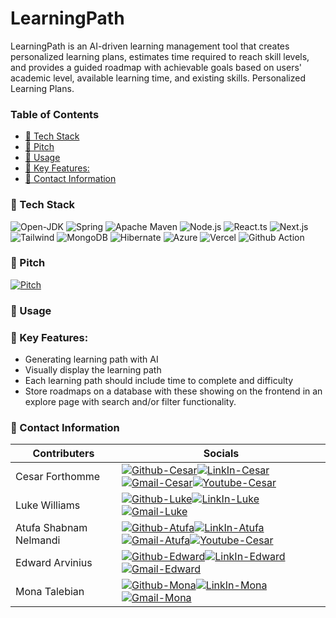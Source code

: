 # LearningPath
LearningPath is an AI-driven learning management tool that creates personalized learning plans, estimates time required to reach skill levels, and provides a guided roadmap with achievable goals based on users' academic level, available learning time, and existing skills.
Personalized Learning Plans.

### Table of Contents
- [📱 Tech Stack](#-tech-stack)
- [💸 Pitch](#-pitch)
- [🔌 Usage](#-usage)
- [🔧 Key Features:](#-key-features)
- [📧 Contact Information](#-contact-information)

### 📱 Tech Stack
![Open-JDK](https://img.shields.io/badge/OpenJDK-ED8B00?style=for-the-badge&logo=openjdk&logoColor=white)
![Spring](https://img.shields.io/badge/Spring-6DB33F?style=for-the-badge&logo=spring&logoColor=white)
![Apache Maven](https://img.shields.io/badge/apache_maven-C71A36?style=for-the-badge&logo=apachemaven&logoColor=white)
![Node.js](https://img.shields.io/badge/Node.js-339933?style=for-the-badge&logo=nodedotjs&logoColor=white)
![React.ts](https://img.shields.io/badge/React-20232A?style=for-the-badge&logo=react&logoColor=61DAFB)
![Next.js](https://img.shields.io/badge/next.js-000000?style=for-the-badge&logo=nextdotjs&logoColor=white)
![Tailwind](https://img.shields.io/badge/Tailwind_CSS-38B2AC?style=for-the-badge&logo=tailwind-css&logoColor=white)
![MongoDB](https://img.shields.io/badge/MongoDB-4EA94B?style=for-the-badge&logo=mongodb&logoColor=white)
![Hibernate](https://img.shields.io/badge/Hibernate-59666C?style=for-the-badge&logo=Hibernate&logoColor=white)
![Azure](https://img.shields.io/badge/microsoft%20azure-0089D6?style=for-the-badge&logo=microsoft-azure&logoColor=white)
![Vercel](https://img.shields.io/badge/Vercel-000000?style=for-the-badge&logo=vercel&logoColor=white)
![Github Action](https://img.shields.io/badge/Github%20Actions-282a2e?style=for-the-badge&logo=githubactions&logoColor=367cfe)

### 💸 Pitch
[![Pitch](https://img.shields.io/badge/YouTube-FF0000?style=for-the-badge&logo=youtube&logoColor=white)](https://www.youtube.com/watch?v=DIG7I0K4k7E)

### 🔌 Usage 
<!--[![DemoVideo](https://img.shields.io/badge/YouTube-FF0000?style=for-the-badge&logo=youtube&logoColor=white)]()-->

### 🔧 Key Features:
- Generating learning path with AI 
- Visually display the learning path
- Each learning path should include time to complete and difficulty
- Store roadmaps on a database with these showing on the frontend in an explore page with search and/or filter functionality.

<!--![Home Page](/front-end/public/DisplayImageHome.png)-->

### 📧 Contact Information
| Contributers           |    Socials                 |
| -----------------------| ------------------------- |
| Cesar Forthomme        |[![Github-Cesar](https://img.shields.io/badge/GitHub-100000?style=for-the-badge&logo=github&logoColor=white)](https://github.com/CeezR)[![LinkIn-Cesar](https://img.shields.io/badge/LinkedIn-0077B5?style=for-the-badge&logo=linkedin&logoColor=white)](https://www.linkedin.com/in/c%C3%A9sar-forthomme-b6348b14b)[![Gmail-Cesar](https://img.shields.io/badge/Gmail-D14836?style=for-the-badge&logo=gmail&logoColor=white)](mailto:forthomme.cesar@gmail.com)[![Youtube-Cesar](https://img.shields.io/badge/YouTube-FF0000?style=for-the-badge&logo=youtube&logoColor=white)](https://www.youtube.com/channel/UCuXu6fYPCSFdl9K-F9Xu-Vw)|
| Luke Williams          |[![Github-Luke](https://img.shields.io/badge/GitHub-100000?style=for-the-badge&logo=github&logoColor=white)](https://github.com/Lukew101)[![LinkIn-Luke](https://img.shields.io/badge/LinkedIn-0077B5?style=for-the-badge&logo=linkedin&logoColor=white)](https://www.linkedin.com/in/luke-williams-b693421b6/)[![Gmail-Luke](https://img.shields.io/badge/Gmail-D14836?style=for-the-badge&logo=gmail&logoColor=white)](mailto:lukewilliams10101@gmail.com)|
| Atufa Shabnam Nelmandi |[![Github-Atufa](https://img.shields.io/badge/GitHub-100000?style=for-the-badge&logo=github&logoColor=white)](https://github.com/atufashabnam)[![LinkIn-Atufa](https://img.shields.io/badge/LinkedIn-0077B5?style=for-the-badge&logo=linkedin&logoColor=white)](https://www.linkedin.com/in/atufashabnam/)[![Gmail-Atufa](https://img.shields.io/badge/Gmail-D14836?style=for-the-badge&logo=gmail&logoColor=white)](mailto:atufa.shabnam@gmail.com)[![Youtube-Cesar](https://img.shields.io/badge/YouTube-FF0000?style=for-the-badge&logo=youtube&logoColor=white)](https://www.youtube.com/channel/UCEok2ugZhT5IVQkG3vDr2rw)|
| Edward Arvinius |[![Github-Edward](https://img.shields.io/badge/GitHub-100000?style=for-the-badge&logo=github&logoColor=white)](https://github.com/EdwardArvinius)[![LinkIn-Edward](https://img.shields.io/badge/LinkedIn-0077B5?style=for-the-badge&logo=linkedin&logoColor=white)](https://www.linkedin.com/in/edward-arvinius-248819117/)[![Gmail-Edward](https://img.shields.io/badge/Gmail-D14836?style=for-the-badge&logo=gmail&logoColor=white)](mailto:edward.arvinius@gmail.com)|
| Mona Talebian |[![Github-Mona](https://img.shields.io/badge/GitHub-100000?style=for-the-badge&logo=github&logoColor=white)](https://github.com/monatm)[![LinkIn-Mona](https://img.shields.io/badge/LinkedIn-0077B5?style=for-the-badge&logo=linkedin&logoColor=white)](https://www.linkedin.com/in/mona-talebian/)[![Gmail-Mona](https://img.shields.io/badge/Gmail-D14836?style=for-the-badge&logo=gmail&logoColor=white)](mailto:mona.talebian@gmail.com)










